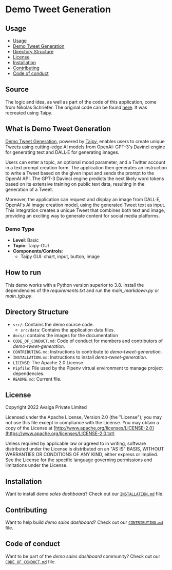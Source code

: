 # Demo Tweet Generation

## Usage
- [Usage](#usage)
- [Demo Tweet Generation](#what-is-demo-tweet-generation)
- [Directory Structure](#directory-structure)
- [License](#license)
- [Installation](#installation)
- [Contributing](#contributing)
- [Code of conduct](#code-of-conduct)

## Source

The logic and idea, as well as part of the code of this application, come from Nikolas Schriefer. The original code can be found [here](https://github.com/kinosal/tweet). It was recreated using Taipy.

## What is Demo Tweet Generation

[Demo Tweet Generation](https://github.com/Avaiga/demo-tweet-generation), powered by [Taipy](https://taipy.io/), enables users to create unique Tweets using cutting-edge AI models from OpenAI: GPT-3's Davinci engine for generating text and DALL·E for generating images.

Users can enter a topic, an optional mood parameter, and a Twitter account in a text prompt creation form. The application then generates an instruction to write a Tweet based on the given input and sends the prompt to the OpenAI API. The GPT-3 Davinci engine predicts the next likely word tokens based on its extensive training on public text data, resulting in the generation of a Tweet.

Moreover, the application can request and display an image from DALL·E, OpenAI's AI image creation model, using the generated Tweet text as input. This integration creates a unique Tweet that combines both text and image, providing an exciting way to generate content for social media platforms.


### Demo Type
- **Level**: Basic
- **Topic**: Taipy-GUI
- **Components/Controls**: 
  - Taipy GUI: chart, input, button, image

## How to run

This demo works with a Python version superior to 3.8. Install the 
dependencies of the *requirements.txt* and run the *main_markdown.py* or 
*main_tgb.py*.


## Directory Structure


- `src/`: Contains the demo source code.
  - `src/data`: Contains the application data files.
- `docs/`: contains the images for the documentation
- `CODE_OF_CONDUCT.md`: Code of conduct for members and contributors of _demo-tweet-generation_.
- `CONTRIBUTING.md`: Instructions to contribute to _demo-tweet-generation_.
- `INSTALLATION.md`: Instructions to install _demo-tweet-generation_.
- `LICENSE`: The Apache 2.0 License.
- `Pipfile`: File used by the Pipenv virtual environment to manage project dependencies.
- `README.md`: Current file.

## License
Copyright 2022 Avaiga Private Limited

Licensed under the Apache License, Version 2.0 (the "License"); you may not use this file except in compliance with
the License. You may obtain a copy of the License at
[http://www.apache.org/licenses/LICENSE-2.0](https://www.apache.org/licenses/LICENSE-2.0.txt)

Unless required by applicable law or agreed to in writing, software distributed under the License is distributed on
an "AS IS" BASIS, WITHOUT WARRANTIES OR CONDITIONS OF ANY KIND, either express or implied. See the License for the
specific language governing permissions and limitations under the License.

## Installation

Want to install _demo sales dashboard_? Check out our [`INSTALLATION.md`](INSTALLATION.md) file.

## Contributing

Want to help build _demo sales dashboard_? Check out our [`CONTRIBUTING.md`](CONTRIBUTING.md) file.

## Code of conduct

Want to be part of the _demo sales dashboard_ community? Check out our [`CODE_OF_CONDUCT.md`](CODE_OF_CONDUCT.md) file.
